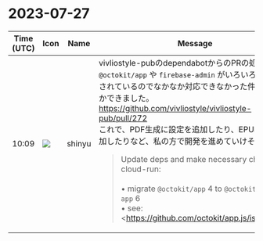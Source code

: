 # 2023-07-27

|Time (UTC)|Icon|Name|Message|
|---|---|---|---|
|10:09|![](https://avatars.slack-edge.com/2018-04-27/354445776386_e258f5ed5ba887b08668_72.jpg)|shinyu|vivliostyle-pubのdependabotからのPRの処理で、`@octokit/app` や `firebase-admin` がいろいろ仕様変更されているのでなかなか対応できなかった件、なんとかできました。<br><https://github.com/vivliostyle/vivliostyle-pub/pull/272><br>これで、PDF生成に設定を追加したり、EPUB生成を追加したりなど、私の方で開発を進めていけそうです。<br><blockquote>Update deps and make necessary changes in cloud-run:<br><br>• migrate `@octokit/app` 4 to `@octokit/auth-app` 6<br>    • see: <https://github.com/octokit/app.js/issues/150|octokit/app.js#150><br>• upgrade `firebase-admin` 8 to 11<br>    • see: <https://firebase.google.com/docs/admin/migrate-node-v10|https://firebase.google.com/docs/admin/migrate-node-v10><br>• Node.js 16 to 18<br>• typescript 3 to 5<br>• other deps<br>• use `yarn` in Dockerfile and remove `package-lock.json`</blockquote>|
